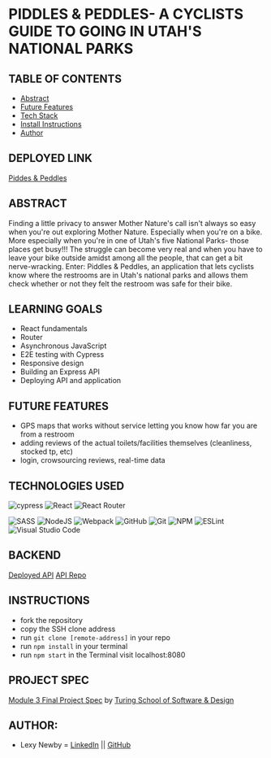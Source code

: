 # PIDDLES & PEDDLES- A CYCLISTS GUIDE TO GOING IN UTAH'S NATIONAL PARKS

## TABLE OF CONTENTS
- [Abstract](#abstract)
- [Future Features](#future-features)
- [Tech Stack](#technologies-used)
- [Install Instructions](#instructions)
- [Author](#author)

## DEPLOYED LINK
[Piddes & Peddles](https://piddles-and-peddles.herokuapp.com/arch/park)

## ABSTRACT
Finding a little privacy to answer Mother Nature's call isn't always so easy when you're out exploring Mother Nature. Especially when you're on a bike. More especially when you're in one of Utah's five National Parks- those places get busy!!! The struggle can become very real and when you have to leave your bike outside amidst among all the people, that can get a bit nerve-wracking. Enter: Piddles & Peddles, an application that lets cyclists know where the restrooms are in Utah's national parks and allows them check whether or not they felt the restroom was safe for their bike.

## LEARNING GOALS
- React fundamentals
- Router 
- Asynchronous JavaScript
- E2E testing with Cypress
- Responsive design
- Building an Express API
- Deploying API and application

## FUTURE FEATURES
- GPS maps that works without service letting you know how far you are from a restroom
- adding reviews of the actual toilets/facilities themselves (cleanliness, stocked tp, etc)
- login, crowsourcing reviews, real-time data

## TECHNOLOGIES USED 
![cypress](https://img.shields.io/badge/-cypress-%23E5E5E5?style=for-the-badge&logo=cypress&logoColor=058a5e)
![React](https://img.shields.io/badge/react-%2320232a.svg?style=for-the-badge&logo=react&logoColor=%2361DAFB)
![React Router](https://img.shields.io/badge/React_Router-CA4245?style=for-the-badge&logo=react-router&logoColor=white)

![SASS](https://img.shields.io/badge/Sass-CC6699?style=for-the-badge&logo=sass&logoColor=white)
![NodeJS](https://img.shields.io/badge/node.js-6DA55F?style=for-the-badge&logo=node.js&logoColor=white)
![Webpack](https://img.shields.io/badge/Webpack-8DD6F9?style=for-the-badge&logo=Webpack&logoColor=white)
![GitHub](https://img.shields.io/badge/github-%23121011.svg?style=for-the-badge&logo=github&logoColor=white)
![Git](https://img.shields.io/badge/git-%23F05033.svg?style=for-the-badge&logo=git&logoColor=white)
![NPM](https://img.shields.io/badge/NPM-%23000000.svg?style=for-the-badge&logo=npm&logoColor=white)
![ESLint](https://img.shields.io/badge/ESLint-4B3263?style=for-the-badge&logo=eslint&logoColor=white)
![Visual Studio Code](https://img.shields.io/badge/Visual%20Studio%20Code-0078d7.svg?style=for-the-badge&logo=visual-studio-code&logoColor=white)

## BACKEND
[Deployed API](https://piddles-api.herokuapp.com/)
[API Repo](https://github.com/anewb87/piddles-api)

## INSTRUCTIONS
- fork the repository
- copy the SSH clone address
- run ```git clone [remote-address]``` in your repo
- run ```npm install``` in your terminal
- run ```npm start``` in the Terminal visit localhost:8080

## PROJECT SPEC
[Module 3 Final Project Spec](https://frontend.turing.edu/projects/module-3/showcase.html) by [Turing School of Software & Design](https://turing.edu/)

##  AUTHOR:
- Lexy Newby = [LinkedIn](https://www.linkedin.com/in/lexy-newby/) || [GitHub](https://github.com/anewb87)

